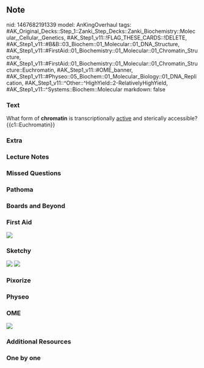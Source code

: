 ## Note
nid: 1467682191339
model: AnKingOverhaul
tags: #AK_Original_Decks::Step_1::Zanki_Step_Decks::Zanki_Biochemistry::Molecular,_Cellular,_Genetics, #AK_Step1_v11::!FLAG_THESE_CARDS::!DELETE, #AK_Step1_v11::#B&B::03_Biochem::01_Molecular::01_DNA_Structure, #AK_Step1_v11::#FirstAid::01_Biochemistry::01_Molecular::01_Chromatin_Structure, #AK_Step1_v11::#FirstAid::01_Biochemistry::01_Molecular::01_Chromatin_Structure::Euchromatin, #AK_Step1_v11::#OME_banner, #AK_Step1_v11::#Physeo::05_Biochem::01_Molecular_Biology::01_DNA_Replication, #AK_Step1_v11::^Other::^HighYield::2-RelativelyHighYield, #AK_Step1_v11::^Systems::Biochem::Molecular
markdown: false

### Text
<div>
  <div>
    <div>
      What form of <b>chromatin</b> is transcriptionally
      <u>active</u> and sterically accessible?
    </div>
    <div>
      {{c1::Euchromatin}}
    </div>
  </div>
</div>

### Extra


### Lecture Notes


### Missed Questions


### Pathoma


### Boards and Beyond


### First Aid
<img src="paste-199806173578768.jpg">

### Sketchy
<img src="Screen%20Shot%202021-01-07%20at%2015.26.12.jpg">
<img src="Screen%20Shot%202021-01-07%20at%2015.26.26.jpg">

### Pixorize


### Physeo


### OME
<div class="ome-widget">
  <a href="https://onlinemeded.org?ref=anki"><img src=
  "_OME_AnkiFlashcards_General_7.png"></a>
</div>

### Additional Resources


### One by one

